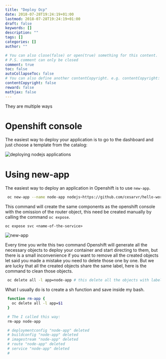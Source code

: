 ```yaml
---
title: "Deploy Ocp"
date: 2018-07-28T19:24:19+01:00
lastmod: 2018-07-28T19:24:19+01:00
draft: false
keywords: []
description: ""
tags: []
categories: []
author: ""

# You can also close(false) or open(true) something for this content.
# P.S. comment can only be closed
comment: true
toc: false
autoCollapseToc: false
# You can also define another contentCopyright. e.g. contentCopyright: "This is another copyright."
contentCopyright: false
reward: false
mathjax: false
---
```


<!--more-->

They are multiple ways 



# Openshift console

The easiest way to deploy your application is to go to the dashboard and just choose a template from the catalog: 

![deploying nodejs applications](https://github.com/cesarvr/Openshift/raw/master/assets/new-app-nodejs.gif?raw=true)


# Using new-app  

The easiest way to deploy an application in Openshift is to use ```new-app```.

```sh
 oc new-app --name node-app nodejs~https://github.com/cesarvr/hello-world-nodejs
```

This command will create the same components as the openshift console with the omission of the router object, this need be created manually by calling the command ```oc expose```.    

```
oc expose svc <name-of-the-service>
```

![new-app](https://github.com/cesarvr/hugo-blog/blob/master/static/static/ocp-deploy/oc-deploy.gif?raw=true)


Every time you write this two command Openshift will generate all the necessary objects to deploy your container and start directing to them, but there is a small inconvenience if you want to remove all the created objects let said you made a mistake you need to delete those one by one. But we are lucky that all the created objects share the same label, here is the command to clean those objects.    

```sh
 oc delete all -l app=node-app # this delete all the objects with label node-app
```

What I usually do is to create a sh function and save inside my bash.    

```sh
 function rm-app {
   oc delete all -l app=$1
 }

 # The I called this way: 
 rm-app node-app

 # deploymentconfig "node-app" deleted
 # buildconfig "node-app" deleted
 # imagestream "node-app" deleted
 # route "node-app" deleted
 # service "node-app" deleted
 #
```





   















